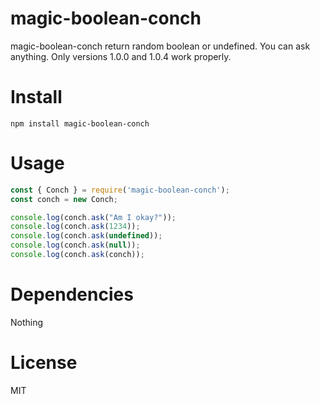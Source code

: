 # magic-boolean-conch
magic-boolean-conch return random boolean or undefined. You can ask anything.
Only versions 1.0.0 and 1.0.4 work properly.

# Install
~~~
npm install magic-boolean-conch
~~~

# Usage
~~~javascript
const { Conch } = require('magic-boolean-conch');
const conch = new Conch;

console.log(conch.ask("Am I okay?"));
console.log(conch.ask(1234));
console.log(conch.ask(undefined));
console.log(conch.ask(null));
console.log(conch.ask(conch));
~~~

# Dependencies
Nothing

# License
MIT
